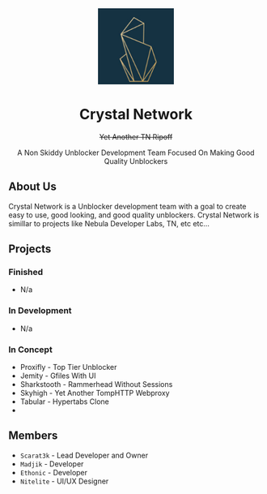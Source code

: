 <div align="center">
<img width="150px" src="https://raw.githubusercontent.com/CrystalNetwork-dev/.github/main/profile/125418039.png">
</div>

<div align="center">
<h1 align="center">Crystal Network</h1>
  <p align="center"><strike>Yet Another TN Ripoff</strike></p>
<p align="center">A Non Skiddy Unblocker Development Team Focused On Making Good Quality Unblockers</p>
</div>

## About Us
Crystal Network is a Unblocker development team with a goal to create easy to use, good looking, and good quality unblockers. 
Crystal Network is simillar to projects like Nebula Developer Labs, TN, etc etc...

## Projects
### Finished
- N/a
### In Development
- N/a
### In Concept
- Proxifly - Top Tier Unblocker
- Jemity - Gfiles With UI
- Sharkstooth - Rammerhead Without Sessions
- Skyhigh - Yet Another TompHTTP Webproxy
- Tabular - Hypertabs Clone
- 

## Members
- <code>Scarat3k</code> - Lead Developer and Owner
- <code>Madjik</code> - Developer
- <code>Ethonic</code> - Developer
- <code>Nitelite</code> - UI/UX Designer
